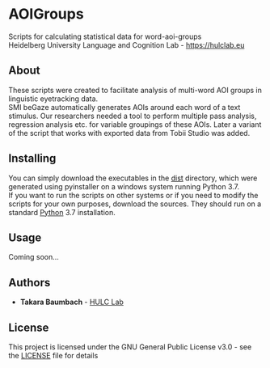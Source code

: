 # AOIGroups
Scripts for calculating statistical data for word-aoi-groups  
Heidelberg University Language and Cognition Lab - https://hulclab.eu

## About

These scripts were created to facilitate analysis of multi-word AOI groups in linguistic eyetracking data.   
SMI beGaze automatically generates AOIs around each word of a text stimulus. Our researchers needed a tool to perform multiple pass analysis, regression analysis etc. for variable groupings of these AOIs. Later a variant of the script that works with exported data from Tobii Studio was added. 

## Installing

You can simply download the executables in the [dist](dist) directory, which were generated using pyinstaller on a windows system running Python 3.7.  
If you want to run the scripts on other systems or if you need to modify the scripts for your own purposes, download the sources. They should run on a standard [Python](https://www.python.org/downloads/) 3.7 installation.

## Usage

Coming soon...

## Authors

* **Takara Baumbach** - [HULC Lab](https://hulclab.eu)

## License

This project is licensed under the GNU General Public License v3.0 - see the [LICENSE](LICENSE) file for details
